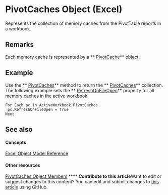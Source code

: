 
# PivotCaches Object (Excel)

Represents the collection of memory caches from the PivotTable reports in a workbook.


## Remarks

 Each memory cache is represented by a ** [PivotCache](c3d84ef1-f9e6-b1bc-cbf0-3ba8dfe17439.md)** object.


## Example

Use the  ** [PivotCaches](0a2e7f10-c123-5c98-fb71-56868b9f8bde.md)** method to return the ** [PivotCaches](cfd979b9-d52f-f34b-4b66-4fb17efcdc92.md)** collection. The following example sets the ** [RefreshOnFileOpen](aed513aa-b752-8b6e-0d6d-6fddab46df18.md)** property for all memory caches in the active workbook.


```
For Each pc In ActiveWorkbook.PivotCaches 
 pc.RefreshOnFileOpen = True 
Next
```


## See also


#### Concepts


 [Excel Object Model Reference](11ea8598-8a20-92d5-f98b-0da04263bf2c.md)
#### Other resources


 [PivotCaches Object Members](ae02e993-6f66-bad6-9722-731c08d3208a.md)
****   **Contribute to this article**Want to edit or suggest changes to this content? You can edit and submit changes to  [this article](https://github.com/jhershey00/VBA_Excel_Test/OpenXMLCon/articles/cfd979b9-d52f-f34b-4b66-4fb17efcdc92.md) using GitHub.

